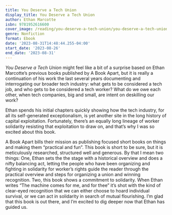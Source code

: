 ```yaml
---
title: You Deserve a Tech Union
display_title: You Deserve a Tech Union
author: Ethan Marcotte
isbn: 9781952616600
cover_image: /reading/you-deserve-a-tech-union/you-deserve-a-tech-union.jpg
genre: Nonfiction
format: Ebook
date: '2023-08-31T14:48:44.255-04:00'
start_date: '2023-08-26'
end_date: '2023-08-31'
---
```


*You Deserve a Tech Union* might feel like a bit of a surprise based on Ethan Marcotte’s previous books published by A Book Apart, but it is really a continuation of his work the last several years documenting and interrogating our broader tech industry: what gets to be considered a tech job, and who gets to be considered a tech worker? What do we owe each other, when tech companies, big and small, are intent on deskilling our work? 

Ethan spends his initial chapters quickly showing how the tech industry, for all its self-generated exceptionalism, is yet another site in the long history of capital exploitation. Fortunately, there’s an equally long lineage of worker solidarity resisting that exploitation to draw on, and that’s why I was so excited about this book. 

A Book Apart bills their mission as publishing focused short books on things and making them “practical and fun”. This book is short to be sure, but it is meticulously researched, structured well and generous. By that I mean two things: One, Ethan sets the the stage with a historical overview and does a nifty balancing act, letting the people who have been organizing and fighting in solidarity for worker’s rights guide the reader through the practical overview and steps for organizing a union and winning recognition. Two, this book shows a commitment to solidarity. When Ethan writes “The machine comes for me, and for thee” it’s shot with the kind of clear-eyed recognition that we can either choose to hoard individual survival, or we can act in solidarity in search of mutual flourishing. I’m glad that this book is out there, and I’m excited to dig deeper now that Ethan has guided us.


